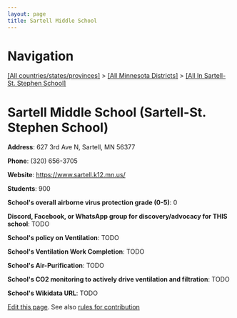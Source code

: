 ```yaml
---
layout: page
title: Sartell Middle School
---
```

# Navigation

[[All countries/states/provinces]](../../..) > [[All Minnesota Districts]](../..) > [[All In Sartell-St. Stephen School]](..)

# Sartell Middle School (Sartell-St. Stephen School)

**Address**: 627 3rd Ave N, Sartell, MN 56377

**Phone**: (320) 656-3705

**Website**: <https://www.sartell.k12.mn.us/>

**Students**: 900

**School's overall airborne virus protection grade (0-5)**: 0

**Discord, Facebook, or WhatsApp group for discovery/advocacy for THIS school**: TODO

**School's policy on Ventilation**: TODO

**School's Ventilation Work Completion**: TODO

**School's Air-Purification**: TODO

**School's CO2 monitoring to actively drive ventilation and filtration**: TODO

**School's Wikidata URL**: TODO


[Edit this page](https://github.com/ventilate-schools/MN/edit/main/./Sartell-St._Stephen_School/Sartell_Middle_School.md). See also [rules for contribution](../../../contribution-rules/)
